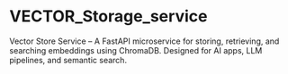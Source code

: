 # VECTOR_Storage_service
Vector Store Service – A FastAPI microservice for storing, retrieving, and searching embeddings using ChromaDB. Designed for AI apps, LLM pipelines, and semantic search.
